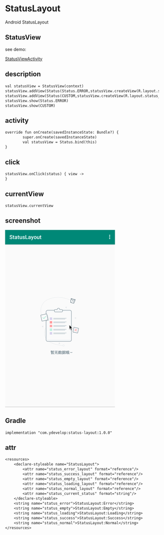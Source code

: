 # StatusLayout

Android StatusLayout

## StatusView

see demo:

[StatusViewActivity](./app/src/main/java/com/android/statuslayout/sample/StatusViewActivity.kt)

## description

    val statusView = StatusView(context)
    statusView.addView(Status(Status.ERROR,statusView.createView(R.layout.status_view_layout)))
    statusView.addView(Status(CUSTOM,statusView.createView(R.layout.status_view_layout)))
    statusView.show(Status.ERROR) 
    statusView.show(CUSTOM)
    
## activity

    override fun onCreate(savedInstanceState: Bundle?) {
            super.onCreate(savedInstanceState)
            val statusView = Status.bind(this)
    }
    
## click

    statusView.onClick(status) { view ->
    }
    
## currentView

    statusView.currentView

## screenshot

![](https://github.com/7449/StatusLayout/blob/master/screenshot/statuslayout.gif)

## Gradle

    implementation "com.ydevelop:status-layout:1.0.0"

## attr

    <resources>
        <declare-styleable name="StatusLayout">
            <attr name="status_error_layout" format="reference"/>
            <attr name="status_success_layout" format="reference"/>
            <attr name="status_empty_layout" format="reference"/>
            <attr name="status_loading_layout" format="reference"/>
            <attr name="status_normal_layout" format="reference"/>
            <attr name="status_current_status" format="string"/>
        </declare-styleable>
        <string name="status_error">StatusLayout:Error</string>
        <string name="status_empty">StatusLayout:Empty</string>
        <string name="status_loading">StatusLayout:Loading</string>
        <string name="status_success">StatusLayout:Success</string>
        <string name="status_normal">StatusLayout:Normal</string>
    </resources>